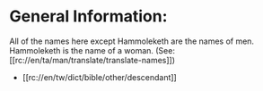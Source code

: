 # General Information:

All of the names here except Hammoleketh are the names of men. Hammoleketh is the name of a woman. (See: [[rc://en/ta/man/translate/translate-names]])
* [[rc://en/tw/dict/bible/other/descendant]]

